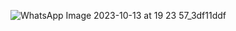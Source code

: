 ![WhatsApp Image 2023-10-13 at 19 23 57_3df11ddf](https://github.com/OscarID/Tugas-Sinyal-FFT/assets/144774084/bbf1cf48-dc7a-47c4-b798-b4345c6ccbd5)
